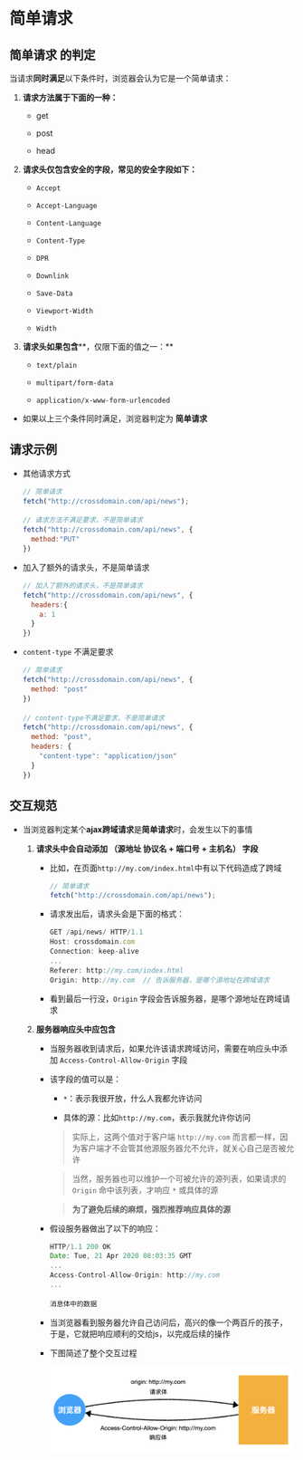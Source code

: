 # 简单请求

## 简单请求 的判定

当请求**同时满足**以下条件时，浏览器会认为它是一个简单请求：

1.  **请求方法属于下面的一种：**

    *   get

    *   post

    *   head

2.  **请求头仅包含安全的字段，常见的安全字段如下：**

    *   `Accept`

    *   `Accept-Language`

    *   `Content-Language`

    *   `Content-Type`

    *   `DPR`

    *   `Downlink`

    *   `Save-Data`

    *   `Viewport-Width`

    *   `Width`

3.  **请求头如果包含****，仅限下面的值之一：** ​

    *   `text/plain`

    *   `multipart/form-data`

    *   `application/x-www-form-urlencoded`

*   如果以上三个条件同时满足，浏览器判定为 **简单请求**

## 请求示例

*   其他请求方式

    ```javascript
    // 简单请求
    fetch("http://crossdomain.com/api/news");

    // 请求方法不满足要求，不是简单请求
    fetch("http://crossdomain.com/api/news", {
      method:"PUT"
    })
    ```

*   加入了额外的请求头，不是简单请求

    ```javascript
    // 加入了额外的请求头，不是简单请求
    fetch("http://crossdomain.com/api/news", {
      headers:{
        a: 1
      }
    })
    ```

*   `content-type` 不满足要求

    ```javascript
    // 简单请求
    fetch("http://crossdomain.com/api/news", {
      method: "post"
    })

    // content-type不满足要求，不是简单请求
    fetch("http://crossdomain.com/api/news", {
      method: "post",
      headers: {
        "content-type": "application/json"
      }
    })
    ```

## 交互规范

*   当浏览器判定某个**ajax跨域请求**是**简单请求**时，会发生以下的事情

    1.  **请求头中会自动添加  （源地址 协议名 + 端口号 + 主机名） 字段**

        *   比如，在页面`http://my.com/index.html`中有以下代码造成了跨域

            ```javascript
            // 简单请求
            fetch("http://crossdomain.com/api/news");
            ```

        *   请求发出后，请求头会是下面的格式：

            ```javascript
            GET /api/news/ HTTP/1.1
            Host: crossdomain.com
            Connection: keep-alive
            ...
            Referer: http://my.com/index.html
            Origin: http://my.com  // 告诉服务器，是哪个源地址在跨域请求
            ```

        *   看到最后一行没，`Origin` 字段会告诉服务器，是哪个源地址在跨域请求

    2.  **服务器响应头中应包含**

        *   当服务器收到请求后，如果允许该请求跨域访问，需要在响应头中添加 `Access-Control-Allow-Origin` 字段

        *   该字段的值可以是：

            *   `*`：表示我很开放，什么人我都允许访问

            *   具体的源：比如`http://my.com`，表示我就允许你访问

            > 实际上，这两个值对于客户端 `http://my.com` 而言都一样，因为客户端才不会管其他源服务器允不允许，就关心自己是否被允许

            > 当然，服务器也可以维护一个可被允许的源列表，如果请求的 `Origin` 命中该列表，才响应 `*` 或具体的源

            > **为了避免后续的麻烦，强烈推荐响应具体的源**

        *   假设服务器做出了以下的响应：

            ```javascript
            HTTP/1.1 200 OK
            Date: Tue, 21 Apr 2020 08:03:35 GMT
            ...
            Access-Control-Allow-Origin: http://my.com
            ...

            消息体中的数据
            ```

        *   当浏览器看到服务器允许自己访问后，高兴的像一个两百斤的孩子，于是，它就把响应顺利的交给js，以完成后续的操作

        *   下图简述了整个交互过程

            ![](image/image-20200421162846480_Dd90GLbx5t.png)
